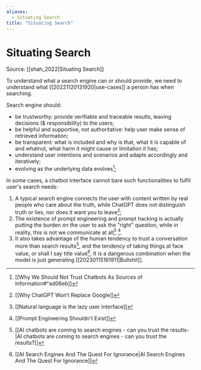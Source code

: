 ```yaml
---
aliases:
  - Situating Search
title: "Situating Search"
---
```


# Situating Search

Source: [[shah_2022|Situating Search]]

To understand what a search engine can or should provide, we need to understand what [[20221120131920|use-cases]] a person has when searching.

Search engine should:
- be trustworthy: provide verifiable and traceable results, leaving decisions (& responsibility) to the users;
- be helpful and supportive, not authoritative: help user make sense of retrieved information;
- be transparent: what is included and why is that, what it is capable of and whatnot, what harm it might cause or limitation it has;
- understand user intentions and scenarios and adapts accordingly and iteratively;
- evolving as the underlying data evolves[^1];

In some cases, a chatbot interface cannot bare such functionalities to fulfil user's search needs:
1. A typical search engine connects the user with content written by real people who care about the truth, while ChatGPT does not distinguish truth or lies, nor does it want you to leave[^2];
2. The existence of prompt engineering and prompt hacking is actually putting the burden on the user to ask the "right" question, while in reality, this is not we communicate at all[^3] [^4].
3. It also takes advantage of the human tendency to trust a conversation more than search results[^5], and the tendency of taking things at face value, or shall I say title value[^6]. It is a dangerous combination when the model is just generating [[20230115161911|Bullshit]].

[^1]: [[Why We Should Not Trust Chatbots As Sources of Information#^ad06eb]]
[^2]: [[Why ChatGPT Won’t Replace Google]]
[^3]: [[Natural language is the lazy user interface]]
[^4]: [[Prompt Engineering Shouldn't Exist]]
[^5]: [[AI chatbots are coming to search engines - can you trust the results-|AI chatbots are coming to search engines - can you trust the results?]]
[^6]: [[AI Search Engines And The Quest For Ignorance|AI Search Engines And The Quest For Ignorance]]